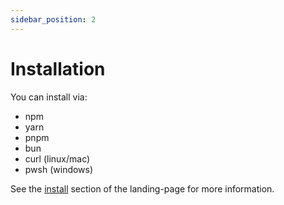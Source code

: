 ```yaml
---
sidebar_position: 2
---
```


# Installation

You can install via:

- npm
- yarn
- pnpm
- bun
- curl (linux/mac)
- pwsh (windows)

See the [install](https://kimbia.mwco.app/#install) section of the landing-page for more information.
